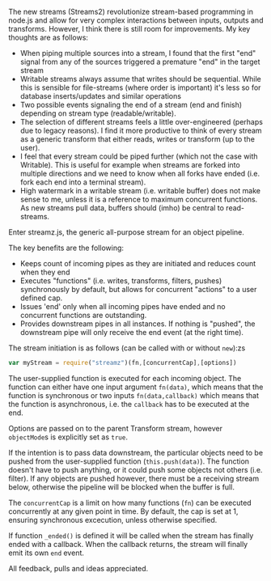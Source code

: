 The new streams (Streams2) revolutionize stream-based programming in node.js and allow for very complex interactions between inputs, outputs and transforms.   However, I think there is still room for improvements.  My key thoughts are as follows:

* When piping multiple sources into a stream, I found that the first "end" signal from any of the sources triggered a premature "end" in the target stream
* Writable streams always assume that writes should be sequential.  While this is sensible for file-streams (where order is important) it's less so for database inserts/updates and similar operations
* Two possible events signaling the end of a stream (end and finish) depending on stream type (readable/writable).  
* The selection of different streams feels a little over-engineered (perhaps due to legacy reasons).  I find it more productive to think of every stream as a generic transform that either reads, writes or transform (up to the user).
* I feel that every stream could be piped further (which not the case with Writable).  This is useful for example when streams are forked into multiple directions and we need to know when all forks have ended (i.e. fork each end into a terminal stream).
* High watermark in a writable stream (i.e. writable buffer) does not make sense to me, unless it is a reference to maximum concurrent functions.   As new streams pull data, buffers should (imho) be central to read-streams.

Enter streamz.js, the generic all-purpose stream for an object pipeline.

The key benefits are the following:

* Keeps count of incoming pipes as they are initiated and reduces count when they end
* Executes "functions" (i.e. writes, transforms, filters, pushes) synchronously by default, but allows for concurrent "actions" to a user defined cap.
* Issues 'end' only when all incoming pipes have ended and no concurrent functions are outstanding.
* Provides downstream pipes in all instances.  If nothing is "pushed", the downstream pipe will only receive the end event (at the right time).

The stream initiation is as follows (can be called with or without `new`):zs

```js
var myStream = require("streamz")(fn,[concurrentCap],[options]) 
```
The user-supplied function is executed for each incoming object.  The function can either have one input argument `fn(data)`, which means that the function is synchronous or two inputs `fn(data,callback)` which means that the function is asynchronous, i.e. the `callback` has to be executed at the end.

Options are passed on to the parent Transform stream, however `objectMode`s is explicitly set as `true`.

If the intention is to pass data downstream, the particular objects need to be pushed from the user-supplied function (`this.push(data)`).  The function doesn't have to push anything, or it could push some objects not others (i.e. filter).   If any objects are pushed however, there must be a receiving stream below, otherwise the pipeline will be blocked when the buffer is full.

The `concurrentCap` is a limit on how many functions (`fn`) can be executed concurrently at any given point in time.   By default, the cap is set at 1, ensuring synchronous excecution, unless otherwise specified.

If function `_ended()` is defined it will be called when the stream has finally ended with a callback.  When the callback returns, the stream will finally emit its own `end` event.

All feedback, pulls and ideas appreciated.